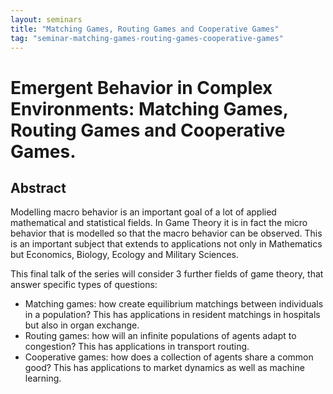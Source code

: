 ```yaml
---
layout: seminars
title: "Matching Games, Routing Games and Cooperative Games"
tag: "seminar-matching-games-routing-games-cooperative-games"
---
```


# Emergent Behavior in Complex Environments: Matching Games, Routing Games and Cooperative Games.

## Abstract

Modelling macro behavior is an important goal of a lot of applied mathematical and statistical fields.
In Game Theory it is in fact the micro behavior that is modelled so that the macro behavior can be observed.
This is an important subject that extends to applications not only in Mathematics but Economics, Biology,
Ecology and Military Sciences.

This final talk of the series will consider 3 further fields of game theory, that answer specific types of questions:

- Matching games: how create equilibrium matchings between individuals in a population?
  This has applications in resident matchings in hospitals but also in organ exchange.
- Routing games: how will an infinite populations of agents adapt to congestion?
  This has applications in transport routing.
- Cooperative games: how does a collection of agents share a common good?
  This has applications to market dynamics as well as machine learning.

